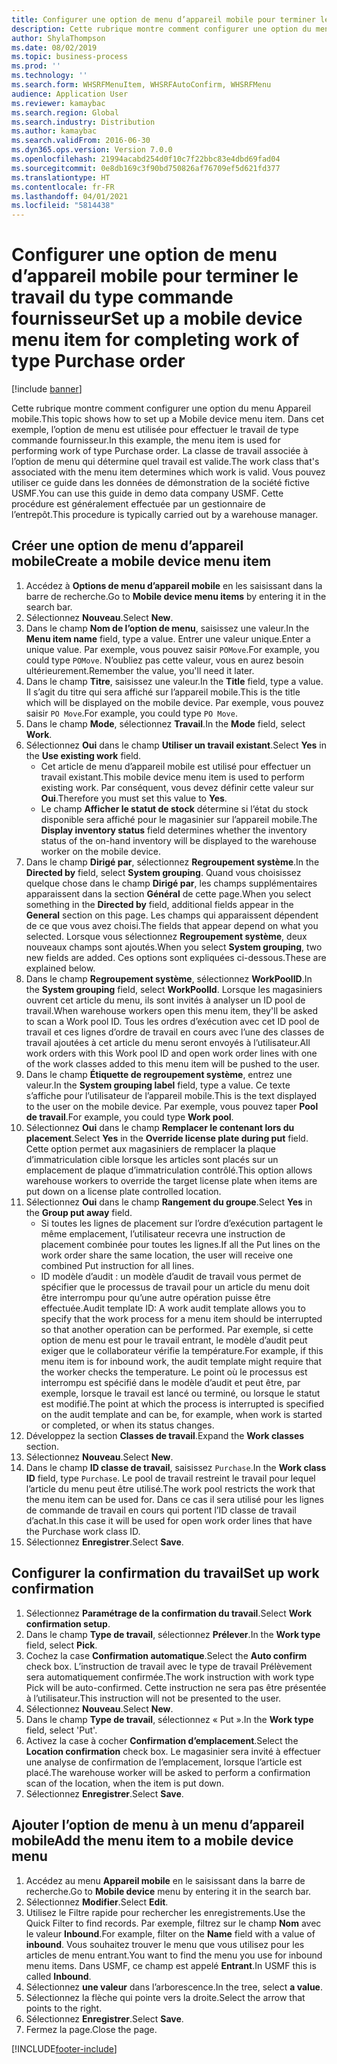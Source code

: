 ```yaml
---
title: Configurer une option de menu d’appareil mobile pour terminer le travail du type commande fournisseur
description: Cette rubrique montre comment configurer une option du menu Appareil mobile.
author: ShylaThompson
ms.date: 08/02/2019
ms.topic: business-process
ms.prod: ''
ms.technology: ''
ms.search.form: WHSRFMenuItem, WHSRFAutoConfirm, WHSRFMenu
audience: Application User
ms.reviewer: kamaybac
ms.search.region: Global
ms.search.industry: Distribution
ms.author: kamaybac
ms.search.validFrom: 2016-06-30
ms.dyn365.ops.version: Version 7.0.0
ms.openlocfilehash: 21994acabd254d0f10c7f22bbc83e4dbd69fad04
ms.sourcegitcommit: 0e8db169c3f90bd750826af76709ef5d621fd377
ms.translationtype: HT
ms.contentlocale: fr-FR
ms.lasthandoff: 04/01/2021
ms.locfileid: "5814438"
---
```

# <a name="set-up-a-mobile-device-menu-item-for-completing-work-of-type-purchase-order"></a><span data-ttu-id="e99d1-103">Configurer une option de menu d’appareil mobile pour terminer le travail du type commande fournisseur</span><span class="sxs-lookup"><span data-stu-id="e99d1-103">Set up a mobile device menu item for completing work of type Purchase order</span></span>

[!include [banner](../../includes/banner.md)]

<span data-ttu-id="e99d1-104">Cette rubrique montre comment configurer une option du menu Appareil mobile.</span><span class="sxs-lookup"><span data-stu-id="e99d1-104">This topic shows how to set up a Mobile device menu item.</span></span> <span data-ttu-id="e99d1-105">Dans cet exemple, l’option de menu est utilisée pour effectuer le travail de type commande fournisseur.</span><span class="sxs-lookup"><span data-stu-id="e99d1-105">In this example, the menu item is used for performing work of type Purchase order.</span></span> <span data-ttu-id="e99d1-106">La classe de travail associée à l’option de menu qui détermine quel travail est valide.</span><span class="sxs-lookup"><span data-stu-id="e99d1-106">The work class that's associated with the menu item determines which work is valid.</span></span> <span data-ttu-id="e99d1-107">Vous pouvez utiliser ce guide dans les données de démonstration de la société fictive USMF.</span><span class="sxs-lookup"><span data-stu-id="e99d1-107">You can use this guide in demo data company USMF.</span></span> <span data-ttu-id="e99d1-108">Cette procédure est généralement effectuée par un gestionnaire de l’entrepôt.</span><span class="sxs-lookup"><span data-stu-id="e99d1-108">This procedure is typically carried out by a warehouse manager.</span></span>


## <a name="create-a-mobile-device-menu-item"></a><span data-ttu-id="e99d1-109">Créer une option de menu d’appareil mobile</span><span class="sxs-lookup"><span data-stu-id="e99d1-109">Create a mobile device menu item</span></span>
1. <span data-ttu-id="e99d1-110">Accédez à **Options de menu d’appareil mobile** en les saisissant dans la barre de recherche.</span><span class="sxs-lookup"><span data-stu-id="e99d1-110">Go to **Mobile device menu items** by entering it in the search bar.</span></span>
2. <span data-ttu-id="e99d1-111">Sélectionnez **Nouveau**.</span><span class="sxs-lookup"><span data-stu-id="e99d1-111">Select **New**.</span></span>
3. <span data-ttu-id="e99d1-112">Dans le champ **Nom de l’option de menu**, saisissez une valeur.</span><span class="sxs-lookup"><span data-stu-id="e99d1-112">In the **Menu item name** field, type a value.</span></span> <span data-ttu-id="e99d1-113">Entrer une valeur unique.</span><span class="sxs-lookup"><span data-stu-id="e99d1-113">Enter a unique value.</span></span> <span data-ttu-id="e99d1-114">Par exemple, vous pouvez saisir `POMove`.</span><span class="sxs-lookup"><span data-stu-id="e99d1-114">For example, you could type `POMove`.</span></span> <span data-ttu-id="e99d1-115">N’oubliez pas cette valeur, vous en aurez besoin ultérieurement.</span><span class="sxs-lookup"><span data-stu-id="e99d1-115">Remember the value, you'll need it later.</span></span>  
4. <span data-ttu-id="e99d1-116">Dans le champ **Titre**, saisissez une valeur.</span><span class="sxs-lookup"><span data-stu-id="e99d1-116">In the **Title** field, type a value.</span></span> <span data-ttu-id="e99d1-117">Il s’agit du titre qui sera affiché sur l’appareil mobile.</span><span class="sxs-lookup"><span data-stu-id="e99d1-117">This is the title which will be displayed on the mobile device.</span></span> <span data-ttu-id="e99d1-118">Par exemple, vous pouvez saisir `PO Move`.</span><span class="sxs-lookup"><span data-stu-id="e99d1-118">For example, you could type `PO Move`.</span></span>  
5. <span data-ttu-id="e99d1-119">Dans le champ **Mode**, sélectionnez **Travail**.</span><span class="sxs-lookup"><span data-stu-id="e99d1-119">In the **Mode** field, select **Work**.</span></span>
6. <span data-ttu-id="e99d1-120">Sélectionnez **Oui** dans le champ **Utiliser un travail existant**.</span><span class="sxs-lookup"><span data-stu-id="e99d1-120">Select **Yes** in the **Use existing work** field.</span></span>
    - <span data-ttu-id="e99d1-121">Cet article de menu d’appareil mobile est utilisé pour effectuer un travail existant.</span><span class="sxs-lookup"><span data-stu-id="e99d1-121">This mobile device menu item is used to perform existing work.</span></span> <span data-ttu-id="e99d1-122">Par conséquent, vous devez définir cette valeur sur **Oui**.</span><span class="sxs-lookup"><span data-stu-id="e99d1-122">Therefore you must set this value to **Yes**.</span></span>  
    - <span data-ttu-id="e99d1-123">Le champ **Afficher le statut de stock** détermine si l’état du stock disponible sera affiché pour le magasinier sur l’appareil mobile.</span><span class="sxs-lookup"><span data-stu-id="e99d1-123">The **Display inventory status** field determines whether the inventory status of the on-hand inventory will be displayed to the warehouse worker on the mobile device.</span></span>  
7. <span data-ttu-id="e99d1-124">Dans le champ **Dirigé par**, sélectionnez **Regroupement système**.</span><span class="sxs-lookup"><span data-stu-id="e99d1-124">In the **Directed by** field, select **System grouping**.</span></span> <span data-ttu-id="e99d1-125">Quand vous choisissez quelque chose dans le champ **Dirigé par**, les champs supplémentaires apparaissent dans la section **Général** de cette page.</span><span class="sxs-lookup"><span data-stu-id="e99d1-125">When you select something in the **Directed by** field, additional fields appear in the **General** section on this page.</span></span> <span data-ttu-id="e99d1-126">Les champs qui apparaissent dépendent de ce que vous avez choisi.</span><span class="sxs-lookup"><span data-stu-id="e99d1-126">The fields that appear depend on what you selected.</span></span> <span data-ttu-id="e99d1-127">Lorsque vous sélectionnez **Regroupement système**, deux nouveaux champs sont ajoutés.</span><span class="sxs-lookup"><span data-stu-id="e99d1-127">When you select **System grouping**, two new fields are added.</span></span> <span data-ttu-id="e99d1-128">Ces options sont expliquées ci-dessous.</span><span class="sxs-lookup"><span data-stu-id="e99d1-128">These are explained below.</span></span>  
8. <span data-ttu-id="e99d1-129">Dans le champ **Regroupement système**, sélectionnez **WorkPoolID**.</span><span class="sxs-lookup"><span data-stu-id="e99d1-129">In the **System grouping** field, select **WorkPoolId**.</span></span> <span data-ttu-id="e99d1-130">Lorsque les magasiniers ouvrent cet article du menu, ils sont invités à analyser un ID pool de travail.</span><span class="sxs-lookup"><span data-stu-id="e99d1-130">When warehouse workers open this menu item, they'll be asked to scan a Work pool ID.</span></span> <span data-ttu-id="e99d1-131">Tous les ordres d’exécution avec cet ID pool de travail et ces lignes d’ordre de travail en cours avec l’une des classes de travail ajoutées à cet article du menu seront envoyés à l’utilisateur.</span><span class="sxs-lookup"><span data-stu-id="e99d1-131">All work orders with this Work pool ID and open work order lines with one of the work classes added to this menu item will be pushed to the user.</span></span>  
9. <span data-ttu-id="e99d1-132">Dans le champ **Étiquette de regroupement système**, entrez une valeur.</span><span class="sxs-lookup"><span data-stu-id="e99d1-132">In the **System grouping label** field, type a value.</span></span> <span data-ttu-id="e99d1-133">Ce texte s’affiche pour l’utilisateur de l’appareil mobile.</span><span class="sxs-lookup"><span data-stu-id="e99d1-133">This is the text displayed to the user on the mobile device.</span></span> <span data-ttu-id="e99d1-134">Par exemple, vous pouvez taper **Pool de travail**.</span><span class="sxs-lookup"><span data-stu-id="e99d1-134">For example, you could type **Work pool**.</span></span>  
10. <span data-ttu-id="e99d1-135">Sélectionnez **Oui** dans le champ **Remplacer le contenant lors du placement**.</span><span class="sxs-lookup"><span data-stu-id="e99d1-135">Select **Yes** in the **Override license plate during put** field.</span></span> <span data-ttu-id="e99d1-136">Cette option permet aux magasiniers de remplacer la plaque d’immatriculation cible lorsque les articles sont placés sur un emplacement de plaque d’immatriculation contrôlé.</span><span class="sxs-lookup"><span data-stu-id="e99d1-136">This option allows warehouse workers to override the target license plate when items are put down on a license plate controlled location.</span></span>  
11. <span data-ttu-id="e99d1-137">Sélectionnez **Oui** dans le champ **Rangement du groupe**.</span><span class="sxs-lookup"><span data-stu-id="e99d1-137">Select **Yes** in the **Group put away** field.</span></span>
    - <span data-ttu-id="e99d1-138">Si toutes les lignes de placement sur l’ordre d’exécution partagent le même emplacement, l’utilisateur recevra une instruction de placement combinée pour toutes les lignes.</span><span class="sxs-lookup"><span data-stu-id="e99d1-138">If all the Put lines on the work order share the same location, the user will receive one combined Put instruction for all lines.</span></span> 
    - <span data-ttu-id="e99d1-139">ID modèle d’audit : un modèle d’audit de travail vous permet de spécifier que le processus de travail pour un article du menu doit être interrompu pour qu’une autre opération puisse être effectuée.</span><span class="sxs-lookup"><span data-stu-id="e99d1-139">Audit template ID: A work audit template allows you to specify that the work process for a menu item should be interrupted so that another operation can be performed.</span></span> <span data-ttu-id="e99d1-140">Par exemple, si cette option de menu est pour le travail entrant, le modèle d’audit peut exiger que le collaborateur vérifie la température.</span><span class="sxs-lookup"><span data-stu-id="e99d1-140">For example, if this menu item is for inbound work, the audit template might require that the worker checks the temperature.</span></span> <span data-ttu-id="e99d1-141">Le point où le processus est interrompu est spécifié dans le modèle d’audit et peut être, par exemple, lorsque le travail est lancé ou terminé, ou lorsque le statut est modifié.</span><span class="sxs-lookup"><span data-stu-id="e99d1-141">The point at which the process is interrupted is specified on the audit template and can be, for example, when work is started or completed, or when its status changes.</span></span>  
12. <span data-ttu-id="e99d1-142">Développez la section **Classes de travail**.</span><span class="sxs-lookup"><span data-stu-id="e99d1-142">Expand the **Work classes** section.</span></span>
13. <span data-ttu-id="e99d1-143">Sélectionnez **Nouveau**.</span><span class="sxs-lookup"><span data-stu-id="e99d1-143">Select **New**.</span></span>
14. <span data-ttu-id="e99d1-144">Dans le champ **ID classe de travail**, saisissez `Purchase`.</span><span class="sxs-lookup"><span data-stu-id="e99d1-144">In the **Work class ID** field, type `Purchase`.</span></span> <span data-ttu-id="e99d1-145">Le pool de travail restreint le travail pour lequel l’article du menu peut être utilisé.</span><span class="sxs-lookup"><span data-stu-id="e99d1-145">The work pool restricts the work that the menu item can be used for.</span></span> <span data-ttu-id="e99d1-146">Dans ce cas il sera utilisé pour les lignes de commande de travail en cours qui portent l’ID classe de travail d’achat.</span><span class="sxs-lookup"><span data-stu-id="e99d1-146">In this case it will be used for open work order lines that have the Purchase work class ID.</span></span>  
15. <span data-ttu-id="e99d1-147">Sélectionnez **Enregistrer**.</span><span class="sxs-lookup"><span data-stu-id="e99d1-147">Select **Save**.</span></span>

## <a name="set-up-work-confirmation"></a><span data-ttu-id="e99d1-148">Configurer la confirmation du travail</span><span class="sxs-lookup"><span data-stu-id="e99d1-148">Set up work confirmation</span></span>
1. <span data-ttu-id="e99d1-149">Sélectionnez **Paramétrage de la confirmation du travail**.</span><span class="sxs-lookup"><span data-stu-id="e99d1-149">Select **Work confirmation setup**.</span></span>
2. <span data-ttu-id="e99d1-150">Dans le champ **Type de travail**, sélectionnez **Prélever**.</span><span class="sxs-lookup"><span data-stu-id="e99d1-150">In the **Work type** field, select **Pick**.</span></span>
3. <span data-ttu-id="e99d1-151">Cochez la case **Confirmation automatique**.</span><span class="sxs-lookup"><span data-stu-id="e99d1-151">Select the **Auto confirm** check box.</span></span> <span data-ttu-id="e99d1-152">L’instruction de travail avec le type de travail Prélèvement sera automatiquement confirmée.</span><span class="sxs-lookup"><span data-stu-id="e99d1-152">The work instruction with work type Pick will be auto-confirmed.</span></span> <span data-ttu-id="e99d1-153">Cette instruction ne sera pas être présentée à l’utilisateur.</span><span class="sxs-lookup"><span data-stu-id="e99d1-153">This instruction will not be presented to the user.</span></span>  
4. <span data-ttu-id="e99d1-154">Sélectionnez **Nouveau**.</span><span class="sxs-lookup"><span data-stu-id="e99d1-154">Select **New**.</span></span>
5. <span data-ttu-id="e99d1-155">Dans le champ **Type de travail**, sélectionnez « Put ».</span><span class="sxs-lookup"><span data-stu-id="e99d1-155">In the **Work type** field, select 'Put'.</span></span>
6. <span data-ttu-id="e99d1-156">Activez la case à cocher **Confirmation d’emplacement**.</span><span class="sxs-lookup"><span data-stu-id="e99d1-156">Select the **Location confirmation** check box.</span></span> <span data-ttu-id="e99d1-157">Le magasinier sera invité à effectuer une analyse de confirmation de l’emplacement, lorsque l’article est placé.</span><span class="sxs-lookup"><span data-stu-id="e99d1-157">The warehouse worker will be asked to perform a confirmation scan of the location, when the item is put down.</span></span>  
7. <span data-ttu-id="e99d1-158">Sélectionnez **Enregistrer**.</span><span class="sxs-lookup"><span data-stu-id="e99d1-158">Select **Save**.</span></span>

## <a name="add-the-menu-item-to-a-mobile-device-menu"></a><span data-ttu-id="e99d1-159">Ajouter l’option de menu à un menu d’appareil mobile</span><span class="sxs-lookup"><span data-stu-id="e99d1-159">Add the menu item to a mobile device menu</span></span>
1. <span data-ttu-id="e99d1-160">Accédez au menu **Appareil mobile** en le saisissant dans la barre de recherche.</span><span class="sxs-lookup"><span data-stu-id="e99d1-160">Go to **Mobile device** menu by entering it in the search bar.</span></span>
2. <span data-ttu-id="e99d1-161">Sélectionnez **Modifier**.</span><span class="sxs-lookup"><span data-stu-id="e99d1-161">Select **Edit**.</span></span>
3. <span data-ttu-id="e99d1-162">Utilisez le Filtre rapide pour rechercher les enregistrements.</span><span class="sxs-lookup"><span data-stu-id="e99d1-162">Use the Quick Filter to find records.</span></span> <span data-ttu-id="e99d1-163">Par exemple, filtrez sur le champ **Nom** avec le valeur **Inbound**.</span><span class="sxs-lookup"><span data-stu-id="e99d1-163">For example, filter on the **Name** field with a value of **inbound**.</span></span> <span data-ttu-id="e99d1-164">Vous souhaitez trouver le menu que vous utilisez pour les articles de menu entrant.</span><span class="sxs-lookup"><span data-stu-id="e99d1-164">You want to find the menu you use for inbound menu items.</span></span> <span data-ttu-id="e99d1-165">Dans USMF, ce champ est appelé **Entrant**.</span><span class="sxs-lookup"><span data-stu-id="e99d1-165">In USMF this is called **Inbound**.</span></span>  
4. <span data-ttu-id="e99d1-166">Sélectionnez **une valeur** dans l’arborescence.</span><span class="sxs-lookup"><span data-stu-id="e99d1-166">In the tree, select **a value**.</span></span>
5. <span data-ttu-id="e99d1-167">Sélectionnez la flèche qui pointe vers la droite.</span><span class="sxs-lookup"><span data-stu-id="e99d1-167">Select the arrow that points to the right.</span></span>
6. <span data-ttu-id="e99d1-168">Sélectionnez **Enregistrer**.</span><span class="sxs-lookup"><span data-stu-id="e99d1-168">Select **Save**.</span></span>
7. <span data-ttu-id="e99d1-169">Fermez la page.</span><span class="sxs-lookup"><span data-stu-id="e99d1-169">Close the page.</span></span>


[!INCLUDE[footer-include](../../../includes/footer-banner.md)]